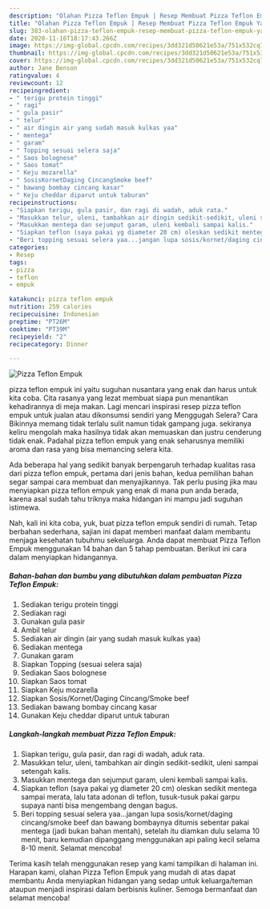 ```yaml
---
description: "Olahan Pizza Teflon Empuk | Resep Membuat Pizza Teflon Empuk Yang Bikin Ngiler"
title: "Olahan Pizza Teflon Empuk | Resep Membuat Pizza Teflon Empuk Yang Bikin Ngiler"
slug: 383-olahan-pizza-teflon-empuk-resep-membuat-pizza-teflon-empuk-yang-bikin-ngiler
date: 2020-11-16T18:17:43.266Z
image: https://img-global.cpcdn.com/recipes/3dd321d50621e53a/751x532cq70/pizza-teflon-empuk-foto-resep-utama.jpg
thumbnail: https://img-global.cpcdn.com/recipes/3dd321d50621e53a/751x532cq70/pizza-teflon-empuk-foto-resep-utama.jpg
cover: https://img-global.cpcdn.com/recipes/3dd321d50621e53a/751x532cq70/pizza-teflon-empuk-foto-resep-utama.jpg
author: Jane Benson
ratingvalue: 4
reviewcount: 12
recipeingredient:
- " terigu protein tinggi"
- " ragi"
- " gula pasir"
- " telur"
- " air dingin air yang sudah masuk kulkas yaa"
- " mentega"
- " garam"
- " Topping sesuai selera saja"
- " Saos bolognese"
- " Saos tomat"
- " Keju mozarella"
- " SosisKornetDaging CincangSmoke beef"
- " bawang bombay cincang kasar"
- " Keju cheddar diparut untuk taburan"
recipeinstructions:
- "Siapkan terigu, gula pasir, dan ragi di wadah, aduk rata."
- "Masukkan telur, uleni, tambahkan air dingin sedikit-sedikit, uleni sampai setengah kalis."
- "Masukkan mentega dan sejumput garam, uleni kembali sampai kalis."
- "Siapkan teflon (saya pakai yg diameter 20 cm) oleskan sedikit mentega sampai merata, lalu tata adonan di teflon, tusuk-tusuk pakai garpu supaya nanti bisa mengembang dengan bagus."
- "Beri topping sesuai selera yaa...jangan lupa sosis/kornet/daging cincang/smoke beef dan bawang bombaynya ditumis sebentar pakai mentega (jadi bukan bahan mentah), setelah itu diamkan dulu selama 10 menit, baru kemudian dipanggang menggunakan api paling kecil selama 8-10 menit. Selamat mencoba!"
categories:
- Resep
tags:
- pizza
- teflon
- empuk

katakunci: pizza teflon empuk 
nutrition: 259 calories
recipecuisine: Indonesian
preptime: "PT26M"
cooktime: "PT39M"
recipeyield: "2"
recipecategory: Dinner

---
```



![Pizza Teflon Empuk](https://img-global.cpcdn.com/recipes/3dd321d50621e53a/751x532cq70/pizza-teflon-empuk-foto-resep-utama.jpg)


pizza teflon empuk ini yaitu suguhan nusantara yang enak dan harus untuk kita coba. Cita rasanya yang lezat membuat siapa pun menantikan kehadirannya di meja makan.
Lagi mencari inspirasi resep pizza teflon empuk untuk jualan atau dikonsumsi sendiri yang Menggugah Selera? Cara Bikinnya memang tidak terlalu sulit namun tidak gampang juga. sekiranya keliru mengolah maka hasilnya tidak akan memuaskan dan justru cenderung tidak enak. Padahal pizza teflon empuk yang enak seharusnya memiliki aroma dan rasa yang bisa memancing selera kita.



Ada beberapa hal yang sedikit banyak berpengaruh terhadap kualitas rasa dari pizza teflon empuk, pertama dari jenis bahan, kedua pemilihan bahan segar sampai cara membuat dan menyajikannya. Tak perlu pusing jika mau menyiapkan pizza teflon empuk yang enak di mana pun anda berada, karena asal sudah tahu triknya maka hidangan ini mampu jadi suguhan istimewa.


Nah, kali ini kita coba, yuk, buat pizza teflon empuk sendiri di rumah. Tetap berbahan sederhana, sajian ini dapat memberi manfaat dalam membantu menjaga kesehatan tubuhmu sekeluarga. Anda dapat membuat Pizza Teflon Empuk menggunakan 14 bahan dan 5 tahap pembuatan. Berikut ini cara dalam menyiapkan hidangannya.

<!--inarticleads1-->

##### Bahan-bahan dan bumbu yang dibutuhkan dalam pembuatan Pizza Teflon Empuk:

1. Sediakan  terigu protein tinggi
1. Sediakan  ragi
1. Gunakan  gula pasir
1. Ambil  telur
1. Sediakan  air dingin (air yang sudah masuk kulkas yaa)
1. Sediakan  mentega
1. Gunakan  garam
1. Siapkan  Topping (sesuai selera saja)
1. Sediakan  Saos bolognese
1. Siapkan  Saos tomat
1. Siapkan  Keju mozarella
1. Siapkan  Sosis/Kornet/Daging Cincang/Smoke beef
1. Sediakan  bawang bombay cincang kasar
1. Gunakan  Keju cheddar diparut untuk taburan




<!--inarticleads2-->

##### Langkah-langkah membuat Pizza Teflon Empuk:

1. Siapkan terigu, gula pasir, dan ragi di wadah, aduk rata.
1. Masukkan telur, uleni, tambahkan air dingin sedikit-sedikit, uleni sampai setengah kalis.
1. Masukkan mentega dan sejumput garam, uleni kembali sampai kalis.
1. Siapkan teflon (saya pakai yg diameter 20 cm) oleskan sedikit mentega sampai merata, lalu tata adonan di teflon, tusuk-tusuk pakai garpu supaya nanti bisa mengembang dengan bagus.
1. Beri topping sesuai selera yaa...jangan lupa sosis/kornet/daging cincang/smoke beef dan bawang bombaynya ditumis sebentar pakai mentega (jadi bukan bahan mentah), setelah itu diamkan dulu selama 10 menit, baru kemudian dipanggang menggunakan api paling kecil selama 8-10 menit. Selamat mencoba!




Terima kasih telah menggunakan resep yang kami tampilkan di halaman ini. Harapan kami, olahan Pizza Teflon Empuk yang mudah di atas dapat membantu Anda menyiapkan hidangan yang sedap untuk keluarga/teman ataupun menjadi inspirasi dalam berbisnis kuliner. Semoga bermanfaat dan selamat mencoba!

